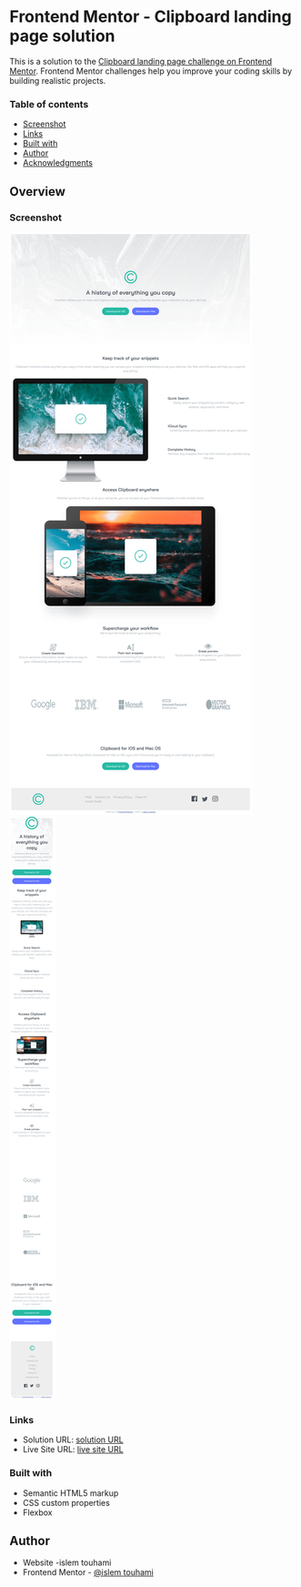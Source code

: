 # Frontend Mentor - Clipboard landing page solution

This is a solution to the [Clipboard landing page challenge on Frontend Mentor](https://www.frontendmentor.io/challenges/clipboard-landing-page-5cc9bccd6c4c91111378ecb9). Frontend Mentor challenges help you improve your coding skills by building realistic projects. 

### Table of contents

  - [Screenshot](#screenshot)
  - [Links](#links)
  - [Built with](#built-with)
  - [Author](#author)
  - [Acknowledgments](#acknowledgments)

## Overview

### Screenshot
![](./design/screenshot.png)
![](./design/screenshot2.png)


### Links

- Solution URL: [solution URL](https://github.com/islemtouhami/clipboard-landing-page-master)
- Live Site URL: [ live site URL](https://your-live-site-url.com)

### Built with

- Semantic HTML5 markup
- CSS custom properties
- Flexbox

## Author

- Website -islem touhami
- Frontend Mentor - [@islem touhami](https://www.frontendmentor.io/profile/islemtouhami)


